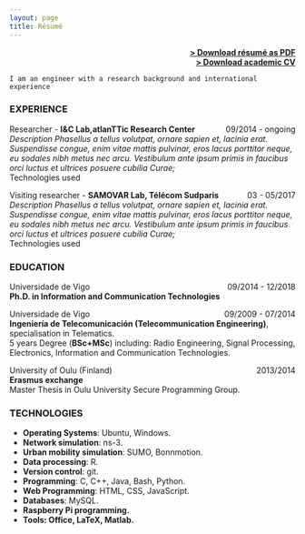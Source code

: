 ```yaml
---
layout: page
title: Résumé
---
```


<span style="float: right; "><a href="{{ '/assets/cv-academic.pdf' | prepend: site.baseurl }}"><strong>> Download résumé as PDF</strong></a> </span>
<br>
<span style="float: right; "><a href="{{ '/assets/cv-academic.pdf' | prepend: site.baseurl }}"><strong>> Download academic CV</strong></a> </span>
<br>


``` I am an engineer with a research background and international experience ```  
### EXPERIENCE

Researcher - **I&C Lab,atlanTTic Research Center** <span style="float: right; ">09/2014 - ongoing</span>  
_Description Phasellus a tellus volutpat, ornare sapien et, lacinia erat. Suspendisse congue, enim vitae mattis pulvinar, eros lacus porttitor neque, eu sodales nibh metus nec arcu. Vestibulum ante ipsum primis in faucibus orci luctus et ultrices posuere cubilia Curae;_  
Technologies used  

 
Visiting researcher - **SAMOVAR Lab, Télécom Sudparis** <span style="float: right; ">03 - 05/2017</span>  
_Description Phasellus a tellus volutpat, ornare sapien et, lacinia erat. Suspendisse congue, enim vitae mattis pulvinar, eros lacus porttitor neque, eu sodales nibh metus nec arcu. Vestibulum ante ipsum primis in faucibus orci luctus et ultrices posuere cubilia Curae;_  
Technologies used  
 
### EDUCATION

Universidade de Vigo <span style="float: right; ">09/2014 - 12/2018</span>  
**Ph.D. in Information and Communication Technologies**  
 
Universidade de Vigo <span style="float: right; ">09/2009 - 07/2014</span>  
**Ingeniería de Telecomunicación (Telecommunication Engineering)**, specialisation in Telematics.  
5 years Degree (<b>BSc+MSc</b>) including: Radio Engineering, Signal Processing, Electronics, Information and Communication Technologies.

University of Oulu (Finland)<span style="float: right; ">2013/2014</span>  
**Erasmus exchange**  
Master Thesis in Oulu University Secure Programming Group.




### TECHNOLOGIES

- <b>Operating Systems</b>: Ubuntu, Windows. 
- <b>Network simulation</b>: ns-3.
- <b>Urban mobility simulation</b>: SUMO, Bonnmotion.
- <b>Data processing</b>: R.
- <b>Version control</b>: git.
- <b>Programming</b>: C, C++, Java, Bash, Python. 
- <b>Web Programming</b>: HTML, CSS, JavaScript.
- <b>Databases</b>: MySQL.
- <b>Raspberry Pi programming. 
- <b>Tools</b>: Office, LaTeX, Matlab. 

  
